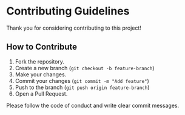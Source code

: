 # Contributing Guidelines

Thank you for considering contributing to this project!

## How to Contribute

1. Fork the repository.
2. Create a new branch (`git checkout -b feature-branch`)
3. Make your changes.
4. Commit your changes (`git commit -m "Add feature"`)
5. Push to the branch (`git push origin feature-branch`)
6. Open a Pull Request.

Please follow the code of conduct and write clear commit messages.
